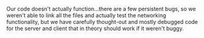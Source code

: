 Our code doesn't actually function...there are a few persistent bugs, so we weren't able to link all the files and actually test 
the networking functionality, but we have carefully thought-out and mostly debugged code for the server and client that in theory
should work if it weren't buggy. 
